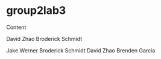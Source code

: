 # group2lab3


Content

David Zhao
Broderick Schmidt 


Jake Werner
Broderick Schmidt 
David Zhao
Brenden Garcia
